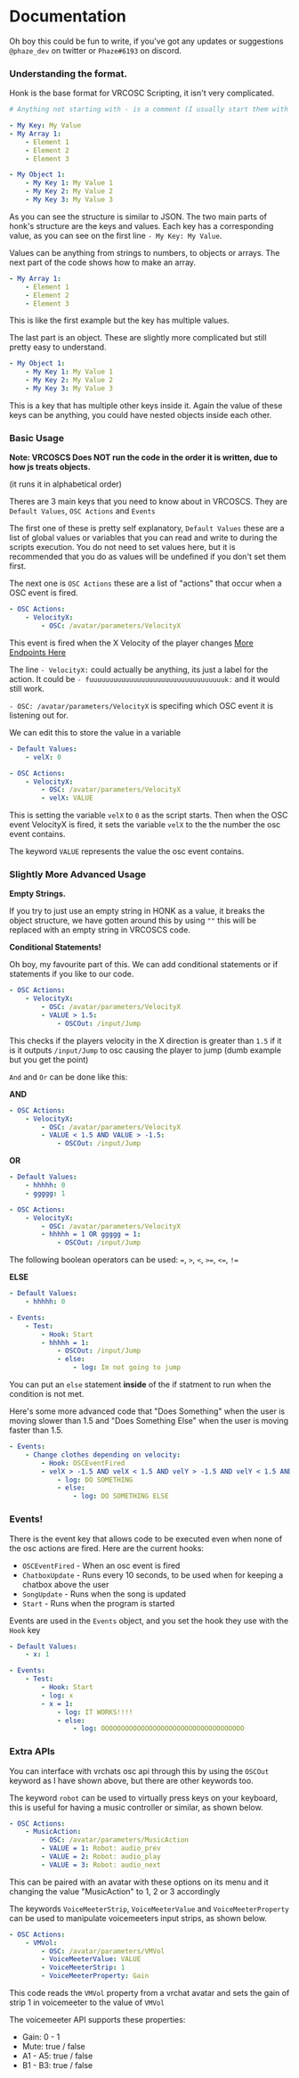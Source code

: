 # Documentation

Oh boy this could be fun to write, if you've got any updates or suggestions `@phaze_dev` on twitter or `Phaze#6193` on discord.

### Understanding the format.

Honk is the base format for VRCOSC Scripting, it isn't very complicated.

```yml
# Anything not starting with - is a comment (I usually start them with // of # to show its a comment anyways).

- My Key: My Value
- My Array 1:
    - Element 1
    - Element 2
    - Element 3

- My Object 1:
    - My Key 1: My Value 1
    - My Key 2: My Value 2
    - My Key 3: My Value 3
```

As you can see the structure is similar to JSON. The two main parts of honk's structure are the keys and values. Each key has a corresponding value, as you can see on the first line `- My Key: My Value`.

Values can be anything from strings to numbers, to objects or arrays. The next part of the code shows how to make an array.

```yml
- My Array 1:
    - Element 1
    - Element 2
    - Element 3
```

This is like the first example but the key has multiple values.

The last part is an object. These are slightly more complicated but still pretty easy to understand.

```yml
- My Object 1:
    - My Key 1: My Value 1
    - My Key 2: My Value 2
    - My Key 3: My Value 3
```

This is a key that has multiple other keys inside it. Again the value of these keys can be anything, you could have nested objects inside each other.

### Basic Usage

**Note: VRCOSCS Does NOT run the code in the order it is written, due to how js treats objects.**

(it runs it in alphabetical order)

Theres are 3 main keys that you need to know about in VRCOSCS. They are `Default Values`, `OSC Actions` and `Events`

The first one of these is pretty self explanatory, `Default Values` these are a list of global values or variables that you can read and write to during the scripts execution. You do not need to set values here, but it is recommended that you do as values will be undefined if you don't set them first.

The next one is `OSC Actions` these are a list of "actions" that occur when a OSC event is fired.

```yml
- OSC Actions:
    - VelocityX:
        - OSC: /avatar/parameters/VelocityX
```

This event is fired when the X Velocity of the player changes [More Endpoints Here](https://docs.vrchat.com/docs/osc-avatar-parameters)

The line `- VelocityX:` could actually be anything, its just a label for the action. It could be `- fuuuuuuuuuuuuuuuuuuuuuuuuuuuuuuuuuuk:` and it would still work.

`- OSC: /avatar/parameters/VelocityX` is specifing which OSC event it is listening out for.

We can edit this to store the value in a variable

```yml
- Default Values:
    - velX: 0

- OSC Actions:
    - VelocityX:
        - OSC: /avatar/parameters/VelocityX
        - velX: VALUE
```

This is setting the variable `velX` to `0` as the script starts. Then when the OSC event VelocityX is fired, it sets the variable `velX` to the the number the osc event contains.

The keyword `VALUE` represents the value the osc event contains.

### Slightly More Advanced Usage

**Empty Strings.**

If you try to just use an empty string in HONK as a value, it breaks the object structure, we have gotten around this by using `""` this will be replaced with an empty string in VRCOSCS code.


**Conditional Statements!**

Oh boy, my favourite part of this. We can add conditional statements or if statements if you like to our code.

```yml
- OSC Actions:
    - VelocityX:
        - OSC: /avatar/parameters/VelocityX
        - VALUE > 1.5: 
            - OSCOut: /input/Jump
```

This checks if the players velocity in the X direction is greater than `1.5` if it is it outputs `/input/Jump` to osc causing the player to jump (dumb example but you get the point)

`And` and `Or` can be done like this:

**AND**
```yml
- OSC Actions:
    - VelocityX:
        - OSC: /avatar/parameters/VelocityX
        - VALUE < 1.5 AND VALUE > -1.5:
            - OSCOut: /input/Jump
```

**OR**
```yml
- Default Values:
    - hhhhh: 0
    - ggggg: 1

- OSC Actions:
    - VelocityX:
        - OSC: /avatar/parameters/VelocityX
        - hhhhh = 1 OR ggggg = 1: 
            - OSCOut: /input/Jump
```

The following boolean operators can be used: 
`=`, `>`, `<`, `>=`, `<=`, `!=`

**ELSE**
```yml
- Default Values:
    - hhhhh: 0

- Events:
    - Test:
        - Hook: Start
        - hhhhh = 1: 
            - OSCOut: /input/Jump
            - else:
                - log: Im not going to jump
```

You can put an `else` statement **inside** of the if statment to run when the condition is not met.

Here's some more advanced code that "Does Something" when the user is moving slower than 1.5 and "Does Something Else" when the user is moving faster than 1.5.

```yml
- Events:
    - Change clothes depending on velocity:
        - Hook: OSCEventFired
        - velX > -1.5 AND velX < 1.5 AND velY > -1.5 AND velY < 1.5 AND velZ > -1.5 AND velZ < 1.5: 
            - log: DO SOMETHING
            - else: 
                - log: DO SOMETHING ELSE
```

### Events!

There is the event key that allows code to be executed even when none of the osc actions are fired. Here are the current hooks:
- `OSCEventFired` - When an osc event is fired
- `ChatboxUpdate` - Runs every 10 seconds, to be used when for keeping a chatbox above the user
- `SongUpdate` - Runs when the song is updated
- `Start` - Runs when the program is started

Events are used in the `Events` object, and you set the hook they use with the `Hook` key

```yml
- Default Values:
    - x: 1

- Events:
    - Test:
        - Hook: Start
        - log: x
        - x = 1:
            - log: IT WORKS!!!!
            - else: 
                - log: OOOOOOOOOOOOOOOOOOOOOOOOOOOOOOOOOOOO
```

### Extra APIs

You can interface with vrchats osc api through this by using the `OSCOut` keyword as I have shown above, but there are other keywords too.

The keyword `robot` can be used to virtually press keys on your keyboard, this is useful for having a music controller or similar, as shown below.

```yml
- OSC Actions:
    - MusicAction:
        - OSC: /avatar/parameters/MusicAction
        - VALUE = 1: Robot: audio_prev
        - VALUE = 2: Robot: audio_play
        - VALUE = 3: Robot: audio_next
```

This can be paired with an avatar with these options on its menu and it changing the value "MusicAction" to 1, 2 or 3 accordingly

The keywords `VoiceMeeterStrip`, `VoiceMeeterValue` and `VoiceMeeterProperty` can be used to manipulate voicemeeters input strips, as shown below.

```yml
- OSC Actions:
    - VMVol:
        - OSC: /avatar/parameters/VMVol
        - VoiceMeeterValue: VALUE
        - VoiceMeeterStrip: 1
        - VoiceMeeterProperty: Gain
```

This code reads the `VMVol` property from a vrchat avatar and sets the gain of strip 1 in voicemeeter to the value of `VMVol`

The voicemeeter API supports these properties:
- Gain: 0 - 1
- Mute: true / false
- A1 - A5: true / false
- B1 - B3: true / false